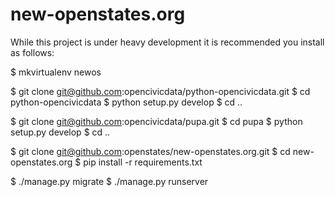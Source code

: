 # new-openstates.org

While this project is under heavy development it is recommended you install as follows:

$ mkvirtualenv newos

$ git clone git@github.com:opencivicdata/python-opencivicdata.git
$ cd python-opencivicdata
$ python setup.py develop
$ cd ..

$ git clone git@github.com:opencivicdata/pupa.git
$ cd pupa
$ python setup.py develop
$ cd ..

$ git clone git@github.com:openstates/new-openstates.org.git
$ cd new-openstates.org
$ pip install -r requirements.txt

$ ./manage.py migrate
$ ./manage.py runserver

